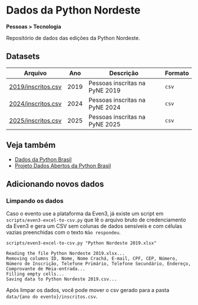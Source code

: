 # Dados da Python Nordeste

**Pessoas > Tecnologia**

Repositório de dados das edições da Python Nordeste.

## Datasets

| Arquivo | Ano | Descrição | Formato |
|-|-|-|-|
| [2019/inscritos.csv](./data/2019/inscritos.csv) | 2019 | Pessoas inscritas na PyNE 2019 | `csv` |
| [2024/inscritos.csv](./data/2024/inscritos.csv) | 2024 | Pessoas inscritas na PyNE 2024 | `csv` |
| [2025/inscritos.csv](./data/2025/inscritos.csv) | 2025 | Pessoas inscritas na PyNE 2025 | `csv` |

## Veja também

- [Dados da Python Brasil](https://github.com/pythonbrasil/dados)
- [Projeto Dados Abertos da Python Brasil](https://github.com/pybropendata/pythonbrasil-opendata)

## Adicionando novos dados

### Limpando os dados

Caso o evento use a plataforma da Even3, já existe um script em `scripts/even3-excel-to-csv.py` que lê o arquivo bruto de credenciamento da Even3 e gera um CSV sem colunas de dados sensíveis e com células vazias preenchidas com o texto `Não respondeu`.

```shell
scripts/even3-excel-to-csv.py "Python Nordeste 2019.xlsx"
```

```
Reading the file Python Nordeste 2019.xlsx...
Removing columns ID, Nome, Nome Crachá, E-mail, CPF, CEP, Número, Número de Inscrição, Telefone Primário, Telefone Secundário, Endereço, Comprovante de Meia-entrada...
Filling empty cells...
Saving data to Python Nordeste 2019.csv...
```

Após limpar os dados, você pode mover o csv gerado para a pasta `data/{ano do evento}/inscritos.csv`.